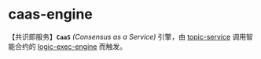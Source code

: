 # caas-engine
【共识即服务】**`CaaS`** _(Consensus as a Service)_ 引擎，由 [topic-service](https://github.com/topicsys/topic-service) 调用智能合约的 [logic-exec-engine](https://github.com/topicsys/logic-exec-engine) 而触发。
